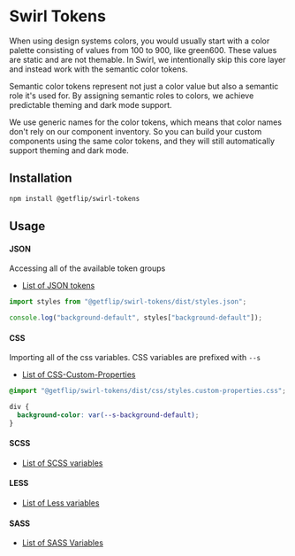 # Swirl Tokens

When using design systems colors, you would usually start with a color palette consisting of values from 100 to 900, like green600. These values are static and are not themable. In Swirl, we intentionally skip this core layer and instead work with the semantic color tokens.

Semantic color tokens represent not just a color value but also a semantic role it's used for. By assigning semantic roles to colors, we achieve predictable theming and dark mode support.

We use generic names for the color tokens, which means that color names don't rely on our component inventory. So you can build your custom components using the same color tokens, and they will still automatically support theming and dark mode.

## Installation

```bash
npm install @getflip/swirl-tokens
```

## Usage

#### JSON

Accessing all of the available token groups

- [List of JSON tokens](https://unpkg.com/browse/@getflip/swirl-tokens/dist/styles.json)

```js
import styles from "@getflip/swirl-tokens/dist/styles.json";

console.log("background-default", styles["background-default"]);
```

#### CSS

Importing all of the css variables. CSS variables are prefixed with `--s`

- [List of CSS-Custom-Properties](https://unpkg.com/browse/@getflip/swirl-tokens/dist/css/styles.custom-properties.css)

```css
@import "@getflip/swirl-tokens/dist/css/styles.custom-properties.css";

div {
  background-color: var(--s-background-default);
}
```

#### SCSS

- [List of SCSS variables](https://unpkg.com/browse/@getflip/swirl-tokens/dist/scss/styles.scss)

#### LESS

- [List of Less variables](https://unpkg.com/browse/@getflip/swirl-tokens/dist/less/styles.less)

#### SASS

- [List of SASS Variables](https://unpkg.com/browse/@getflip/swirl-tokens/dist/sass/styles.sass)
